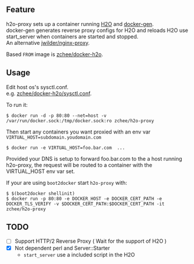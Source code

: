 ## Feature

h2o-proxy sets up a container running [H2O](https://github.com/h2o/h2o) and [docker-gen](https://github.com/jwilder/docker-gen).  
docker-gen generates reverse proxy configs for H2O and reloads H2O use start_server when containers are started and stopped.  
An alternative [jwilder/nginx-proxy](https://github.com/jwilder/nginx-proxy).

Based `FROM` image is [zchee/docker-h2o](https://github.com/zchee/docker-h2o).

## Usage

Edit host os's sysctl.conf.  
e.g. [zchee/docker-h2o/sysctl.conf](https://github.com/zchee/docker-h2o/blob/master/sysctl.conf).

To run it:

    $ docker run -d -p 80:80 --net=host -v /var/run/docker.sock:/tmp/docker.sock:ro zchee/h2o-proxy

Then start any containers you want proxied with an env var `VIRTUAL_HOST=subdomain.youdomain.com`

    $ docker run -e VIRTUAL_HOST=foo.bar.com  ...

Provided your DNS is setup to forward foo.bar.com to the a host running h2o-proxy, the request will be routed to a container with the VIRTUAL_HOST env var set.

If your are using `boot2docker` start `h2o-proxy` with:

    $ $(boot2docker shellinit)
    $ docker run -p 80:80 -e DOCKER_HOST -e DOCKER_CERT_PATH -e DOCKER_TLS_VERIFY -v $DOCKER_CERT_PATH:$DOCKER_CERT_PATH -it zchee/h2o-proxy

## TODO

- [ ] Support HTTP/2 Reverse Proxy ( Wait for the support of H2O )
- [x] Not dependent perl and Server::Starter
  - `start_server` use a included script in the H2O

